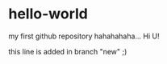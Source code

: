 # hello-world
my first github repository
hahahahaha...
Hi U!

this line is added in branch "new" ;)
